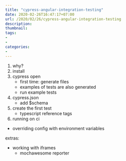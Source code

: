 ```yaml
---
title: "cypress-angular-integration-testing"
date: 2020-02-26T16:47:17+07:00
url: /2020/02/26/cypress-angular-integration-testing
description:
thumbnail:
tags:
-
-
categories:
-
---
```


1. why?
2. install
3. cypress open
	- first time: generate files
 	- examples of tests are also generated
	- run example tests
4. cypress.json
	- add $schema
5. create the first test
	- typescript reference tags
6. running on ci
  - overriding config with environment variables

extras:
  - working with iframes
	- mochawesome reporter
